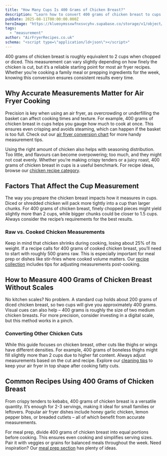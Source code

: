 ```yaml
---
title: "How Many Cups Is 400 Grams of Chicken Breast?"
description: "Learn how to convert 400 grams of chicken breast to cups for perfect air fryer recipes every time. Get precise measurements in seconds!"
pubDate: 2025-08-11T00:00:00.000Z
heroImage: "https://klueoymssxwfnxsvcyhv.supabase.co/storage/v1/object/public/md/how-many-cups-is-400-grams-of-chicken-breast-72150c54.webp"
tags:
  - "measurement"
author: "AirFryerRecipes.co.uk"
schema: "<script type=\"application/ld+json\"></script>"
---
```


<p>400 grams of chicken breast is roughly equivalent to 2 cups when chopped or diced. This measurement can vary slightly depending on how finely the chicken is cut, but it’s a reliable starting point for most air fryer recipes. Whether you’re cooking a family meal or prepping ingredients for the week, knowing this conversion ensures consistent results every time.</p>

<h2>Why Accurate Measurements Matter for Air Fryer Cooking</h2>
<p>Precision is key when using an air fryer, as overcrowding or underfilling the basket can affect cooking times and texture. For example, 400 grams of chicken breast in cups helps you gauge how much to cook at once. This ensures even crisping and avoids steaming, which can happen if the basket is too full. Check out our <a href=https://www.airfryerrecipe.co.uk/air-fryer-conversion-chart>air fryer conversion chart</a> for more handy measurement tips.</p>
<p>Using the right amount of chicken also helps with seasoning distribution. Too little, and flavours can become overpowering; too much, and they might not coat evenly. Whether you’re making crispy tenders or a juicy roast, 400 grams of chicken breast in cups is a useful benchmark. For recipe ideas, browse our <a href=https://www.airfryerrecipe.co.uk/recipe-category/chicken>chicken recipe category</a>.</p>

<h2>Factors That Affect the Cup Measurement</h2>
<p>The way you prepare the chicken breast impacts how it measures in cups. Diced or shredded chicken will pack more tightly into a cup than larger chunks. For 400 grams of chicken breast, finely chopped pieces might yield slightly more than 2 cups, while bigger chunks could be closer to 1.5 cups. Always consider the recipe’s requirements for the best results.</p>

<h3>Raw vs. Cooked Chicken Measurements</h3>
<p>Keep in mind that chicken shrinks during cooking, losing about 25% of its weight. If a recipe calls for 400 grams of cooked chicken breast, you’ll need to start with roughly 500 grams raw. This is especially important for meal prep or dishes like stir-fries where cooked volume matters. Our <a href=https://www.airfryerrecipe.co.uk/recipes>recipe collection</a> includes tips for adjusting measurements post-cooking.</p>

<h2>How to Measure 400 Grams of Chicken Breast Without Scales</h2>
<p>No kitchen scales? No problem. A standard cup holds about 200 grams of diced chicken breast, so two cups will give you approximately 400 grams. Visual cues can also help – 400 grams is roughly the size of two medium chicken breasts. For more precision, consider investing in a digital scale, but this method works in a pinch.</p>

<h3>Converting Other Chicken Cuts</h3>
<p>While this guide focuses on chicken breast, other cuts like thighs or wings have different densities. For example, 400 grams of boneless thighs might fill slightly more than 2 cups due to higher fat content. Always adjust measurements based on the cut and recipe. Explore our <a href=https://www.airfryerrecipe.co.uk/air-fryer-cleaner>cleaning tips</a> to keep your air fryer in top shape after cooking fatty cuts.</p>

<h2>Common Recipes Using 400 Grams of Chicken Breast</h2>
<p>From crispy tenders to kebabs, 400 grams of chicken breast is a versatile quantity. It’s enough for 2-3 servings, making it ideal for small families or leftovers. Popular air fryer dishes include honey garlic chicken, lemon pepper bites, or breaded cutlets – all of which benefit from accurate measurements.</p>
<p>For meal prep, divide 400 grams of chicken breast into equal portions before cooking. This ensures even cooking and simplifies serving sizes. Pair it with veggies or grains for balanced meals throughout the week. Need inspiration? Our <a href=https://www.airfryerrecipe.co.uk/recipe-category/meal-prep>meal prep section</a> has plenty of ideas.</p>